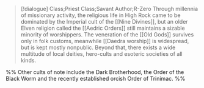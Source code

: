 >[!dialogue] Class;Priest Class;Savant Author;R-Zero
>Through millennia of missionary activity, the religious life in High Rock came to be dominated by the Imperial cult of the [[Nine Divines]], but an older Elven religion called the [[Aedric Orders]] still maintains a sizable minority of worshippers. The veneration of the [[Old Gods]] survives only in folk customs, meanwhile [[Daedra worship]] is widespread, but is kept mostly nonpublic. Beyond that, there exists a wide multitude of local deities, hero-cults and esoteric societies of all kinds.


%%
Other cults of note include the Dark Brotherhood, the Order of the Black Worm and the recently established orcish Order of Trinimac.
%%